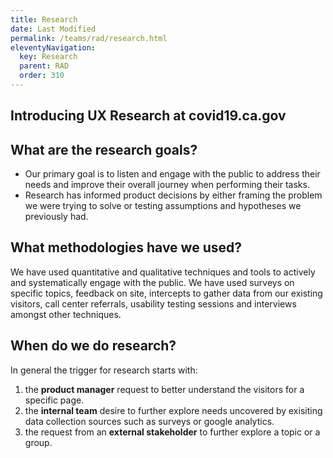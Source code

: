 ```yaml
---
title: Research 
date: Last Modified 
permalink: /teams/rad/research.html
eleventyNavigation:
  key: Research
  parent: RAD
  order: 310
---
```


## Introducing UX Research at covid19.ca.gov

## What are the research goals?
- Our primary goal is to listen and engage with the public to address their needs and improve their overall journey when performing their tasks. 
- Research has informed product decisions by either framing the problem we were trying to solve or testing assumptions and hypotheses we previously had. 

## What methodologies have we used?
We have used quantitative and qualitative techniques and tools to actively and systematically engage with the public.
We have used surveys on specific topics, feedback on site, intercepts to gather data from our existing visitors, call center referrals, usability testing sessions and interviews amongst other techniques. 

## When do we do research?
In general the trigger for research starts with: 
1. the **product manager** request to better understand the visitors for a specific page. 
2. the **internal team** desire to further explore needs uncovered by exisiting data collection sources such as surveys or google analytics.
3. the request from an **external stakeholder** to further explore a topic or a group.


